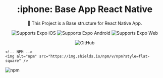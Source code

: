 <!-- Title -->

<h1 align="center"> :iphone: Base App React Native </h1>

<p align="center">🚀 This Project is a Base structure for React Native App. </p>


<!-- Header -->

<p align="center">

  <p align="center">
    <!-- iOS -->
    <img alt="Supports Expo iOS" longdesc="Supports Expo iOS" src="https://img.shields.io/badge/iOS-000.svg?style=flat-square&logo=APPLE&labelColor=999999&logoColor=fff" />
    <!-- Android -->
    <img alt="Supports Expo Android" longdesc="Supports Expo Android" src="https://img.shields.io/badge/Android-000.svg?style=flat-square&logo=ANDROID&labelColor=A4C639&logoColor=fff" />
    <!-- Web -->
    <img alt="Supports Expo Web" longdesc="Supports Expo Web" src="https://img.shields.io/badge/web-000.svg?style=flat-square&logo=GOOGLE-CHROME&labelColor=4285F4&logoColor=fff" />
  </p>
  
  <p align="center">
    <!-- LICENSE -->
    <img alt="GitHub" src="https://img.shields.io/github/license/karenyov/baseAppReactNative?style=flat-square" />
    
    <!-- NPM -->
    <img alt="npm" src="https://img.shields.io/npm/v/npm?style=flat-square" />
  </p>
  <img alt="npm" src="https://img.shields.io/npm/v/npm?style=flat-square" />
</p>

<!-- Body -->
